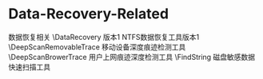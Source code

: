 Data-Recovery-Related
=====================

数据恢复相关
\DataRecovery 版本1  NTFS数据恢复工具版本1
\DeepScanRemovableTrace  移动设备深度痕迹检测工具
\DeepScanBrowerTrace  用户上网痕迹深度检测工具
\FindString  磁盘敏感数据快速扫描工具
